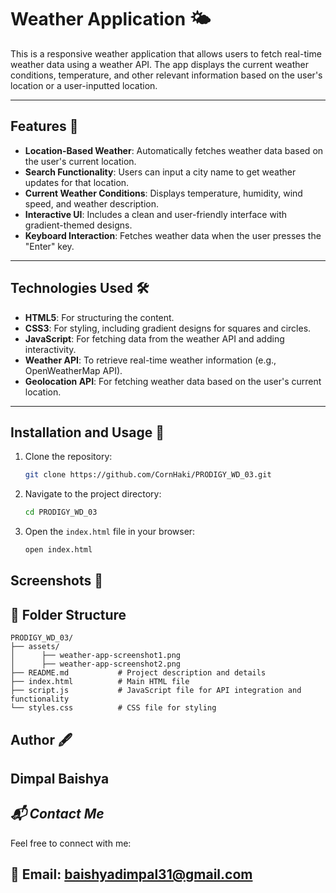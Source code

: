 # Weather Application 🌤️

This is a responsive weather application that allows users to fetch real-time weather data using a weather API. The app displays the current weather conditions, temperature, and other relevant information based on the user's location or a user-inputted location.

---

## Features 🌟

- **Location-Based Weather**: Automatically fetches weather data based on the user's current location.
- **Search Functionality**: Users can input a city name to get weather updates for that location.
- **Current Weather Conditions**: Displays temperature, humidity, wind speed, and weather description.
- **Interactive UI**: Includes a clean and user-friendly interface with gradient-themed designs.
- **Keyboard Interaction**: Fetches weather data when the user presses the "Enter" key.

---

## Technologies Used 🛠️

- **HTML5**: For structuring the content.
- **CSS3**: For styling, including gradient designs for squares and circles.
- **JavaScript**: For fetching data from the weather API and adding interactivity.
- **Weather API**: To retrieve real-time weather information (e.g., OpenWeatherMap API).
- **Geolocation API**: For fetching weather data based on the user's current location.

---

## Installation and Usage 🚀

1. Clone the repository:
   ```bash
   git clone https://github.com/CornHaki/PRODIGY_WD_03.git
2. Navigate to the project directory:
   ```bash
   cd PRODIGY_WD_03
3. Open the <code>index.html</code> file in your browser:
   ```bash
   open index.html

## Screenshots 📸

## 📂 Folder Structure
```plaintext
PRODIGY_WD_03/
├── assets/
│      ├── weather-app-screenshot1.png
│      ├── weather-app-screenshot2.png
├── README.md           # Project description and details
├── index.html          # Main HTML file
├── script.js           # JavaScript file for API integration and functionality
└── styles.css          # CSS file for styling
```

## Author 🖋️
Dimpal Baishya
---

## *📬 Contact Me*
Feel free to connect with me:

📧 Email: baishyadimpal31@gmail.com
---
